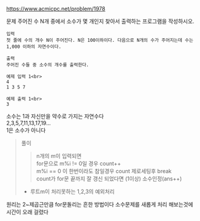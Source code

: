 https://www.acmicpc.net/problem/1978

문제
주어진 수 N개 중에서 소수가 몇 개인지 찾아서 출력하는 프로그램을 작성하시오.
```
입력
첫 줄에 수의 개수 N이 주어진다. N은 100이하이다. 다음으로 N개의 수가 주어지는데 수는 1,000 이하의 자연수이다.

출력
주어진 수들 중 소수의 개수를 출력한다.

예제 입력 1<br>
4
1 3 5 7

예제 출력 1<br>
3
```

소수는 1과 자신만을 약수로 가지는 자연수다<br>
2,3,5,7,11,13,17,19...<br>
1은 소수가 아니다
>풀이
>> n개의 m이 입력되면<br>
>> for문으로 m%i != 0일 경우 count++<br>
>>m%i == 0 이 한번이라도 참일경우 count 제로세팅후 break<br>
>>count가 for문 끝까지 잘 갱신 되었다면 (1이상) 소수인정(ans++) 
>
> + 루트m이 처리못하는 1,2,3의 예외처리

원리는 2~제곱근만큼 for문돌리는 흔한 방법이다
소수문제를 새롭게 처리 해보는것에 시간이 오래 걸렸다
